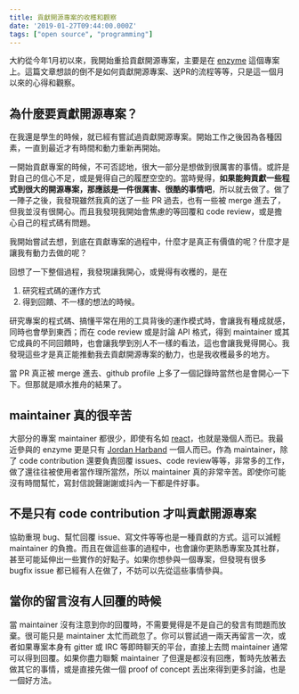 ```yaml
---
title: 貢獻開源專案的收穫和觀察
date: '2019-01-27T09:44:00.000Z'
tags: ["open source", "programming"]
---
```


大約從今年1月初以來，我開始重拾貢獻開源專案，主要是在 [enzyme](https://github.com/airbnb/enzyme/) 這個專案上。這篇文章想談的倒不是如何貢獻開源專案、送PR的流程等等，只是這一個月以來的心得和觀察。

## 為什麼要貢獻開源專案？

在我還是學生的時候，就已經有嘗試過貢獻開源專案。開始工作之後因為各種因素，一直到最近才有時間和動力重新再開始。

一開始貢獻專案的時候，不可否認地，很大一部分是想做到很厲害的事情。或許是對自己的信心不足，或是覺得自己的履歷空空的。當時覺得，**如果能夠貢獻一些程式到很大的開源專案，那應該是一件很厲害、很酷的事情吧**，所以就去做了。做了一陣子之後，我發現雖然我真的送了一些 PR 過去，也有一些被 merge 進去了，但我並沒有很開心。而且我發現我開始會焦慮的等回覆和 code review，或是擔心自己的程式碼有問題。

我開始嘗試去想，到底在貢獻專案的過程中，什麼才是真正有價值的呢？什麼才是讓我有動力去做的呢？

回想了一下整個過程，我發現讓我開心，或覺得有收穫的，是在

1. 研究程式碼的運作方式
2. 得到回饋、不一樣的想法的時候。

研究專案的程式碼、搞懂平常在用的工具背後的運作模式時，會讓我有種成就感，同時也會學到東西；而在 code review 或是討論 API 格式，得到 maintainer 或其它成員的不同回饋時，也會讓我學到別人不一樣的看法，這也會讓我覺得開心。我發現這些才是真正能推動我去貢獻開源專案的動力，也是我收穫最多的地方。

當 PR 真正被 merge 進去、github profile 上多了一個記錄時當然也是會開心一下下。但那就是順水推舟的結果了。

## maintainer 真的很辛苦

大部分的專案 maintainer 都很少，即使有名如 [react](https://github.com/facebook/react)，也就是幾個人而已。我最近參與的 enzyme 更是只有 [Jordan Harband](https://github.com/ljharb) 一個人而已。作為 maintainer，除了 code contribution 還要負責回覆 issues、code review等等，非常多的工作，做了還往往被使用者當作理所當然，所以 maintainer 真的非常辛苦。即使你可能沒有時間幫忙，寫封信說聲謝謝或抖內一下都是件好事。

## 不是只有 code contribution 才叫貢獻開源專案

協助重現 bug、幫忙回覆 issue、寫文件等等也是一種貢獻的方式。這可以減輕 maintainer 的負擔。而且在做這些事的過程中，也會讓你更熟悉專案及其社群，甚至可能延伸出一些實作的好點子。如果你想參與一個專案，但發現有很多 bugfix issue 都已經有人在做了，不妨可以先從這些事情參與。

## 當你的留言沒有人回覆的時候

當 maintainer 沒有注意到你的回覆時，不需要覺得是不是自己的發言有問題而放棄。很可能只是 maintainer 太忙而疏忽了。你可以嘗試過一兩天再留言一次，或者如果專案本身有 gitter 或 IRC 等即時聊天的平台，直接上去問 maintainer 通常可以得到回覆。如果你盡力聯繫 maintainer 了但還是都沒有回應，暫時先放著去做其它的事情，或是直接先做一個 proof of concept 丟出來得到更多討論，也是一個好方法。